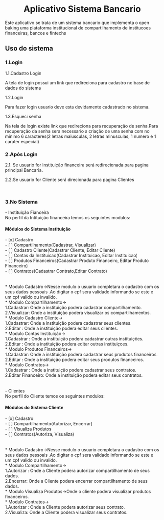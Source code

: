 <h1 align ="center">Aplicativo Sistema Bancario</h1>
<p>Este aplicativo se trata de um sistema bancario que implementa o open baking uma plataforma institucional de compartilhamento de institucoes financeiras, bancos e fintechs</p>

<h2>Uso do sistema</h2>
<h3>1.Login</h3>
<p>1.1.Cadastro Login<p>
A tela de login possui um link que redireciona para cadastro no base de dados do sistema
<p>1.2.Login<p>
Para fazer login usuario deve esta devidamente cadastrado no sistema.
<p>1.3.Esqueci senha<p>
Na tela de login existe link que redireciona para recuperação de senha.Para recuperação da senha sera necessario a criação de uma senha com no minimo 6 caracteres(2 letras maiusculas, 2 letras minusculas, 1 numero e 1 carater especial)
<br>
<h3>2.Após Login</h3>
<p>2.1. Se usuario for Instituição financeira será redirecionada para pagina principal Bancaria.</p>
<p>2.2.Se usuario for Cliente será direcionada para pagina Clientes<p>
<br>
<h3>3.No Sistema</h3>
  - Instituição Fianceira<br>
  No perfil da Intituição financeira temos os seguintes modulos:
  <h4> Módulos do Sistema Instituição</h4>
- [x] Cadastro<br>
- [ ] Compartilhamento(Cadastrar, Visualizar)<br>
- [ ] Cadastro Cliente(Cadastrar Cliente, Editar Cliente)<br>
- [ ] Contas da Instituicao(Cadastrar Instituicao, Editar Instituicao)<br>
- [ ] Produtos Financeiros(Cadastrar Produto Financeiro, Editar Produto Financeiro)<br>
- [ ] Contratos(Cadastrar Contrato,Editar Contrato)<br>
<br><br>
* Modulo Cadastro->Nesse modulo o usuario completara o cadastro com os seus dados pessoais .Ao digitar o cpf sera validado informando se este e um cpf valido ou invalido.<br>
* Modulo Compartilhamento-><br>
    1.Cadastrar: Onde a instituição podera cadastrar compartilhamento.<br>
    2.Visualizar: Onde a instituição podera visualizar os compartilhamentos.<br>
* Modulo Cadastro Cliente-><br>
    1.Cadastrar: Onde a instituição podera cadastrar seus clientes.<br>
    2.Editar : Onde a instituição podera editar seus clientes.<br>
* Modulo Contas Instituição-><br>
    1.Cadastrar : Onde a instituição podera cadastrar outras instituições.<br>
    2.Editar : Onde a instituição podera editar outras instituiçoes.<br>
* Modulo Produtos Financeiros-><br>
    1.Cadastrar: Onde a instituição podera cadastrar seus produtos financeiros.<br>
    2.Editar : Onde a instituição podera editar seus produtos financeiros.<br>
* Modulo Contratos-><br>
    1.Cadastrar : Onde a instituição podera cadastrar seus contratos.<br>
    2.Editar  Financeiro: Onde a instituição podera editar seus contratos.<br>
<br><br>
  - Clientes<br>
  No perfil do Cliente temos os seguintes modulos:
<h4> Módulos do Sistema Cliente</h4>
- [x] Cadastro<br>
- [ ] Compartilhamento(Autorizar, Encerrar)<br>
- [ ] Visualiza Produtos<br>
- [ ] Contratos(Autoriza, Visualiza)<br>
<br><br>
* Modulo Cadastro->Nesse modulo o usuario completara o cadastro com os seus dados pessoais .Ao digitar o cpf sera validado informando se este e um cpf valido ou invalido.<br>
* Modulo Compartilhamento-><br>
    1.Autorizar : Onde a Cliente podera autorizar compartilhamento de seus dados.<br>
    2.Encerrar:  Onde a Cliente podera encerrar compartilhamento de seus dados.<br>
* Modulo Visualiza Produtos->Onde o cliente podera visualizar produtos financeiros.<br>    
* Modulo Contratos-><br>
    1.Autorizar : Onde a Cliente podera autorizar seus contrato.<br>
    2.Visualiza:  Onde a Cliente podera visualizar seus contratos.<br>